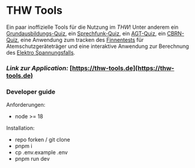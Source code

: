 # THW Tools

Ein paar inoffizielle Tools für die Nutzung im _THW_!
Unter anderem ein [Grundausbildungs-Quiz](https://thw-tools.de/quiz/ga/), ein [Sprechfunk-Quiz](https://thw-tools.de/quiz/radio/), ein [AGT-Quiz](https://thw-tools.de/quiz/agt/), ein [CBRN-Quiz](https://thw-tools.de/quiz/cbrn/), eine Anwendung zum tracken des [Finnentests](https://finnentest.thw-tools.de/) für Atemschutzgeräteträger und eine interaktive Anwendung zur Berechnung des [Elektro Spannungsfalls](https://elektro.thw-tools.de/).

### _Link zur Application:_ [https://thw-tools.de](https://thw-tools.de)

### Developer guide

Anforderungen:

- node >= 18

Installation:

- repo forken / git clone
- pnpm i
- cp .env.example .env
- pnpm run dev
